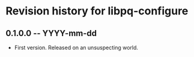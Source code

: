 # Revision history for libpq-configure

## 0.1.0.0 -- YYYY-mm-dd

* First version. Released on an unsuspecting world.
